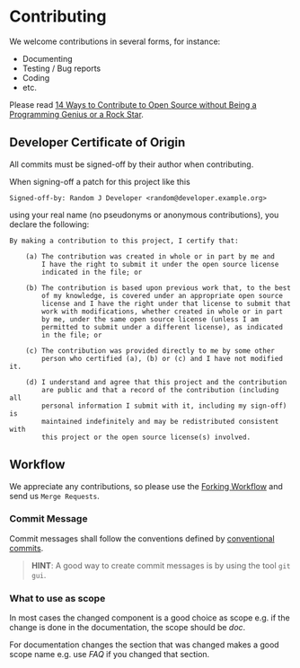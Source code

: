 # Contributing

We welcome contributions in several forms, for instance:

* Documenting
* Testing / Bug reports
* Coding
* etc.

Please read [14 Ways to Contribute to Open Source without Being a Programming
Genius or a Rock
Star](https://smartbear.com/blog/test-and-monitor/14-ways-to-contribute-to-open-source-without-being/).

## Developer Certificate of Origin

All commits must be signed-off by their author when contributing.

When signing-off a patch for this project like this

    Signed-off-by: Random J Developer <random@developer.example.org>

using your real name (no pseudonyms or anonymous contributions),
you declare the following:

    By making a contribution to this project, I certify that:

        (a) The contribution was created in whole or in part by me and
            I have the right to submit it under the open source license
            indicated in the file; or

        (b) The contribution is based upon previous work that, to the best
            of my knowledge, is covered under an appropriate open source
            license and I have the right under that license to submit that
            work with modifications, whether created in whole or in part
            by me, under the same open source license (unless I am
            permitted to submit under a different license), as indicated
            in the file; or

        (c) The contribution was provided directly to me by some other
            person who certified (a), (b) or (c) and I have not modified it.

        (d) I understand and agree that this project and the contribution
            are public and that a record of the contribution (including all
            personal information I submit with it, including my sign-off) is
            maintained indefinitely and may be redistributed consistent with
            this project or the open source license(s) involved.

## Workflow

We appreciate any contributions, so please use the [Forking
Workflow](https://www.atlassian.com/git/tutorials/comparing-workflows/forking-workflow)
and send us `Merge Requests`.

### Commit Message

Commit messages shall follow the conventions defined by [conventional
commits](https://www.conventionalcommits.org/en/v1.0.0/).

> **HINT**: A good way to create commit messages is by using the tool `git gui`.

### What to use as scope

In most cases the changed component is a good choice as scope
e.g. if the change is done in the documentation, the scope should be *doc*.

For documentation changes the section that was changed makes a good scope name
e.g. use *FAQ* if you changed that section.